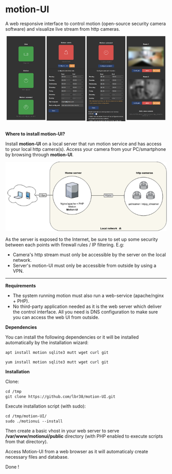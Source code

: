 # motion-UI

A web responsive interface to control motion (open-source security camera software) and visualize live stream from http cameras.

<div align="center">
<img src="https://raw.githubusercontent.com/lbr38/resources/main/screenshots/motionui/motion-UI-1.png" width=24% align="top"> 
<img src="https://raw.githubusercontent.com/lbr38/resources/main/screenshots/motionui/motion-UI-2.png" width=24% align="top">
<img src="https://raw.githubusercontent.com/lbr38/resources/main/screenshots/motionui/motion-UI-3.png" width=24% align="top">
<img src="https://raw.githubusercontent.com/lbr38/resources/main/screenshots/motionui/motion-UI-4.png" width=24% align="top">
</div>

<br>

<b>Where to install motion-UI?</b>

Install <b>motion-UI</b> on a local server that run motion service and has access to your local http camera(s). Access your camera from your PC/smartphone by browsing through <b>motion-UI</b>.

<p align="center">
<img src="https://raw.githubusercontent.com/lbr38/resources/main/screenshots/motionui/motion-draw-io.png">
</p>

As the server is exposed to the Internet, be sure to set up some security between each points with firewall rules / IP filtering.
E.g:
- Camera's http stream must only be accessible by the server on the local network.
- Server's motion-UI must only be accessible from outside by using a VPN.

<hr>

<b>Requirements</b>

- The system running motion must also run a web-service (apache/nginx + PHP).
- No third-party application needed as it is the web server which deliver the control interface. All you need is DNS configuration to make sure you can access the web UI from outside.

<b>Dependencies</b>

You can install the following dependencies or it will be installed automatically by the installation wizard:

```
apt install motion sqlite3 mutt wget curl git
```

```
yum install motion sqlite3 mutt wget curl git
```

<b>Installation</b>

Clone:

```
cd /tmp
git clone https://github.com/lbr38/motion-UI.git
```

Execute installation script (with sudo):

```
cd /tmp/motion-UI/
sudo ./motionui --install
```

Then create a basic vhost in your web server to serve <b>/var/www/motionui/public</b> directory (with PHP enabled to execute scripts from that directory).

Access Motion-UI from a web browser as it will automaticaly create necessary files and database.

Done !